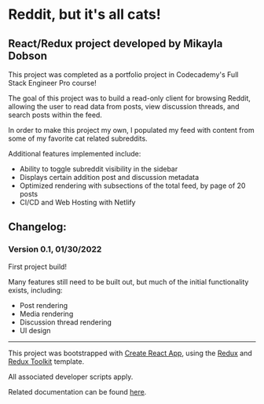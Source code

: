 # Reddit, but it's all cats!
## React/Redux project developed by Mikayla Dobson

This project was completed as a portfolio project in Codecademy's Full Stack Engineer Pro course!

The goal of this project was to build a read-only client for browsing Reddit, allowing the user to read data from posts, view discussion threads, and search posts within the feed.

In order to make this project my own, I populated my feed with content from some of my favorite cat related subreddits.

Additional features implemented include:

- Ability to toggle subreddit visibility in the sidebar
- Displays certain addition post and discussion metadata
- Optimized rendering with subsections of the total feed, by page of 20 posts
- CI/CD and Web Hosting with Netlify

## Changelog:

### Version 0.1, 01/30/2022

First project build!

Many features still need to be built out, but much of the initial functionality exists, including:

- Post rendering
- Media rendering
- Discussion thread rendering
- UI design

------

This project was bootstrapped with [Create React App](https://github.com/facebook/create-react-app), using the [Redux](https://redux.js.org/) and [Redux Toolkit](https://redux-toolkit.js.org/) template.

All associated developer scripts apply.

Related documentation can be found [here]((https://facebook.github.io/create-react-app/docs/getting-started)).